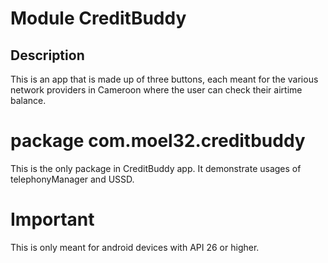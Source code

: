 # Module CreditBuddy

## Description

This is an app that is made up of three buttons, each meant for the various
network providers in Cameroon where the user can check their airtime balance.

# package com.moel32.creditbuddy

This is the only package in CreditBuddy app. It demonstrate usages of telephonyManager
and USSD.

# Important

This is only meant for android devices with API 26 or higher.